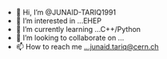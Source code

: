 - 👋 Hi, I’m @JUNAID-TARIQ1991
- 👀 I’m interested in ...EHEP
- 🌱 I’m currently learning ...C++/Python
- 💞️ I’m looking to collaborate on ...
- 📫 How to reach me ...junaid.tariq@cern.ch

<!---
JUNAID-TARIQ1991/JUNAID-TARIQ1991 is a ✨ special ✨ repository because its `README.md` (this file) appears on your GitHub profile.
You can click the Preview link to take a look at your changes.
--->

